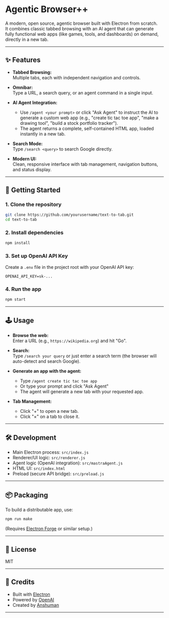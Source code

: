 # Agentic Browser++

A modern, open source, agentic browser built with Electron from scratch.  
It combines classic tabbed browsing with an AI agent that can generate fully functional web apps (like games, tools, and dashboards) on demand, directly in a new tab.

---

## ✨ Features

- **Tabbed Browsing:**  
  Multiple tabs, each with independent navigation and controls.

- **Omnibar:**  
  Type a URL, a search query, or an agent command in a single input.

- **AI Agent Integration:**  
  - Use `/agent <your prompt>` or click "Ask Agent" to instruct the AI to generate a custom web app (e.g., "create tic tac toe app", "make a drawing tool", "build a stock portfolio tracker").
  - The agent returns a complete, self-contained HTML app, loaded instantly in a new tab.

- **Search Mode:**  
  Type `/search <query>` to search Google directly.

- **Modern UI:**  
  Clean, responsive interface with tab management, navigation buttons, and status display.

---

## 🚀 Getting Started

### 1. **Clone the repository**

```bash
git clone https://github.com/yourusername/text-to-tab.git
cd text-to-tab
```

### 2. **Install dependencies**

```bash
npm install
```

### 3. **Set up OpenAI API Key**

Create a `.env` file in the project root with your OpenAI API key:

```
OPENAI_API_KEY=sk-...
```

### 4. **Run the app**

```bash
npm start
```

---

## 🕹️ Usage

- **Browse the web:**  
  Enter a URL (e.g., `https://wikipedia.org`) and hit "Go".

- **Search:**  
  Type `/search your query` or just enter a search term (the browser will auto-detect and search Google).

- **Generate an app with the agent:**  
  - Type `/agent create tic tac toe app`  
  - Or type your prompt and click "Ask Agent"  
  - The agent will generate a new tab with your requested app.

- **Tab Management:**  
  - Click "+" to open a new tab.
  - Click "×" on a tab to close it.

---

## 🛠️ Development

- Main Electron process: `src/index.js`
- Renderer/UI logic: `src/renderer.js`
- Agent logic (OpenAI integration): `src/mastraAgent.js`
- HTML UI: `src/index.html`
- Preload (secure API bridge): `src/preload.js`

---

## 📦 Packaging

To build a distributable app, use:

```bash
npm run make
```

(Requires [Electron Forge](https://www.electronforge.io/) or similar setup.)

---

## 📝 License

MIT

---

## 🙏 Credits

- Built with [Electron](https://electronjs.org/)
- Powered by [OpenAI](https://openai.com/)
- Created by [Anshuman](https://heyyanshuman.com)

---
